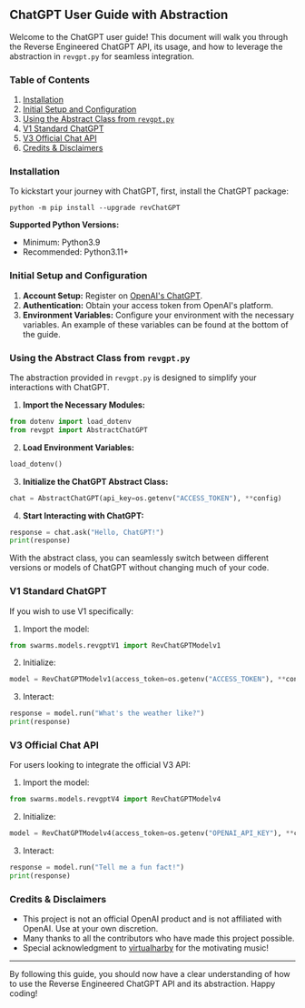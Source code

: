 ## ChatGPT User Guide with Abstraction

Welcome to the ChatGPT user guide! This document will walk you through the Reverse Engineered ChatGPT API, its usage, and how to leverage the abstraction in `revgpt.py` for seamless integration.

### Table of Contents
1. [Installation](#installation)
2. [Initial Setup and Configuration](#initial-setup)
3. [Using the Abstract Class from `revgpt.py`](#using-abstract-class)
4. [V1 Standard ChatGPT](#v1-standard-chatgpt)
5. [V3 Official Chat API](#v3-official-chat-api)
6. [Credits & Disclaimers](#credits-disclaimers)

### Installation <a name="installation"></a>

To kickstart your journey with ChatGPT, first, install the ChatGPT package:

```shell
python -m pip install --upgrade revChatGPT
```

**Supported Python Versions:**
- Minimum: Python3.9
- Recommended: Python3.11+

### Initial Setup and Configuration <a name="initial-setup"></a>

1. **Account Setup:** Register on [OpenAI's ChatGPT](https://chat.openai.com/).
2. **Authentication:** Obtain your access token from OpenAI's platform.
3. **Environment Variables:** Configure your environment with the necessary variables. An example of these variables can be found at the bottom of the guide.

### Using the Abstract Class from `revgpt.py` <a name="using-abstract-class"></a>

The abstraction provided in `revgpt.py` is designed to simplify your interactions with ChatGPT.

1. **Import the Necessary Modules:**

```python
from dotenv import load_dotenv
from revgpt import AbstractChatGPT
```

2. **Load Environment Variables:**

```python
load_dotenv()
```

3. **Initialize the ChatGPT Abstract Class:**

```python
chat = AbstractChatGPT(api_key=os.getenv("ACCESS_TOKEN"), **config)
```

4. **Start Interacting with ChatGPT:**

```python
response = chat.ask("Hello, ChatGPT!")
print(response)
```

With the abstract class, you can seamlessly switch between different versions or models of ChatGPT without changing much of your code.

### V1 Standard ChatGPT <a name="v1-standard-chatgpt"></a>

If you wish to use V1 specifically:

1. Import the model:

```python
from swarms.models.revgptV1 import RevChatGPTModelv1
```

2. Initialize:

```python
model = RevChatGPTModelv1(access_token=os.getenv("ACCESS_TOKEN"), **config)
```

3. Interact:

```python
response = model.run("What's the weather like?")
print(response)
```

### V3 Official Chat API <a name="v3-official-chat-api"></a>

For users looking to integrate the official V3 API:

1. Import the model:

```python
from swarms.models.revgptV4 import RevChatGPTModelv4
```

2. Initialize:

```python
model = RevChatGPTModelv4(access_token=os.getenv("OPENAI_API_KEY"), **config)
```

3. Interact:

```python
response = model.run("Tell me a fun fact!")
print(response)
```

### Credits & Disclaimers <a name="credits-disclaimers"></a>

- This project is not an official OpenAI product and is not affiliated with OpenAI. Use at your own discretion.
- Many thanks to all the contributors who have made this project possible.
- Special acknowledgment to [virtualharby](https://www.youtube.com/@virtualharby) for the motivating music!

---

By following this guide, you should now have a clear understanding of how to use the Reverse Engineered ChatGPT API and its abstraction. Happy coding!
